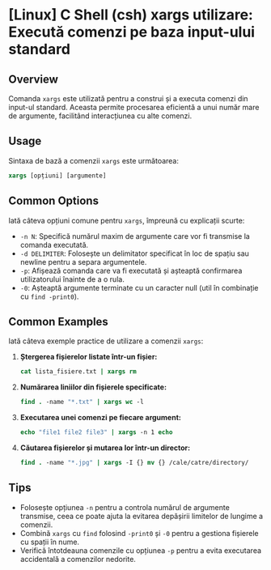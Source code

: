 # [Linux] C Shell (csh) xargs utilizare: Execută comenzi pe baza input-ului standard

## Overview
Comanda `xargs` este utilizată pentru a construi și a executa comenzi din input-ul standard. Aceasta permite procesarea eficientă a unui număr mare de argumente, facilitând interacțiunea cu alte comenzi.

## Usage
Sintaxa de bază a comenzii `xargs` este următoarea:

```csh
xargs [opțiuni] [argumente]
```

## Common Options
Iată câteva opțiuni comune pentru `xargs`, împreună cu explicații scurte:

- `-n N`: Specifică numărul maxim de argumente care vor fi transmise la comanda executată.
- `-d DELIMITER`: Folosește un delimitator specificat în loc de spațiu sau newline pentru a separa argumentele.
- `-p`: Afișează comanda care va fi executată și așteaptă confirmarea utilizatorului înainte de a o rula.
- `-0`: Așteaptă argumente terminate cu un caracter null (util în combinație cu `find -print0`).

## Common Examples
Iată câteva exemple practice de utilizare a comenzii `xargs`:

1. **Ștergerea fișierelor listate într-un fișier:**
   ```csh
   cat lista_fisiere.txt | xargs rm
   ```

2. **Numărarea liniilor din fișierele specificate:**
   ```csh
   find . -name "*.txt" | xargs wc -l
   ```

3. **Executarea unei comenzi pe fiecare argument:**
   ```csh
   echo "file1 file2 file3" | xargs -n 1 echo
   ```

4. **Căutarea fișierelor și mutarea lor într-un director:**
   ```csh
   find . -name "*.jpg" | xargs -I {} mv {} /cale/catre/directory/
   ```

## Tips
- Folosește opțiunea `-n` pentru a controla numărul de argumente transmise, ceea ce poate ajuta la evitarea depășirii limitelor de lungime a comenzii.
- Combină `xargs` cu `find` folosind `-print0` și `-0` pentru a gestiona fișierele cu spații în nume.
- Verifică întotdeauna comenzile cu opțiunea `-p` pentru a evita executarea accidentală a comenzilor nedorite.